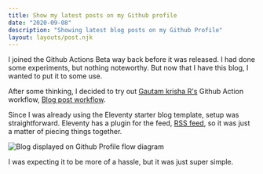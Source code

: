 ```yaml
---
title: Show my latest posts on my Github profile
date: "2020-09-08"
description: "Showing latest blog posts on my Github Profile"
layout: layouts/post.njk
---
```


I joined the Github Actions Beta way back before it was released. I had done some experiments, but nothing noteworthy. But now that I have this blog, I wanted to put it to some use.

After some thinking, I decided to try out [Gautam krisha R's](https://github.com/gautamkrishnar) Github Action workflow, [Blog post workflow](https://github.com/gautamkrishnar/blog-post-workflow).

Since I was already using the Eleventy starter blog template, setup was straightforward. Eleventy has a plugin for the feed, [RSS feed](https://www.11ty.dev/docs/plugins/rss/), so it was just a matter of piecing things together.

![Blog displayed on Github Profile flow diagram](../../../../img/blog-flow.png)

I was expecting it to be more of a hassle, but it was just super simple.
